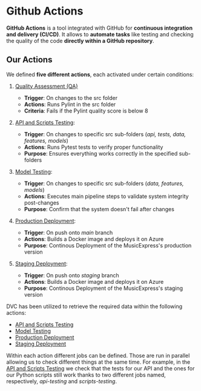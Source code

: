 # Github Actions

**GitHub Actions** is a tool integrated with GitHub for **continuous integration and delivery (CI/CD)**.
It allows to **automate tasks** like testing and checking the quality of the code **directly within a GitHub repository**.

## Our Actions

We defined **five different actions**, each activated under certain conditions:

1. [Quality Assessment (QA)](QA.yml)
   - **Trigger**: On changes to the src folder
   - **Actions**: Runs Pylint in the src folder
   - **Criteria**: Fails if the Pylint quality score is below 8

2. [API and Scripts Testing](test_scripts_api.yml):

   - **Trigger**: On changes to specific src sub-folders (_api, tests, data, features, models_)
   - **Actions**: Runs Pytest tests to verify proper functionality
   - **Purpose**: Ensures everything works correctly in the specified sub-folders

3. [Model Testing](Model_testing.yml):
   - **Trigger**: On changes to specific src sub-folders (_data, features, models_)
   - **Actions**: Executes main pipeline steps to validate system integrity post-changes
   - **Purpose**: Confirm that the system doesn't fail after changes

4. [Production Deployment](azure_deploy_main.yml):
   - **Trigger**: On push onto _main_ branch
   - **Actions**: Builds a Docker image and deploys it on Azure
   - **Purpose**: Continous Deployment of the MusicExpress's production version

4. [Staging Deployment](azure_deploy_staging.yml):
   - **Trigger**: On push onto _staging_ branch
   - **Actions**: Builds a Docker image and deploys it on Azure
   - **Purpose**: Continous Deployment of the MusicExpress's staging version



DVC has been utilized to retrieve the required data within the following actions:
- [API and Scripts Testing](test_scripts_api.yml) 
- [Model Testing](Model_testing.yml)
- [Production Deployment](azure_deploy_main.yml)
- [Staging Deployment](azure_deploy_staging.yml)

Within each action different jobs can be defined. Those are run in parallel allowing us to check different things at the same time. For example, in the [API and Scripts Testing](test_scripts_api.yml) we check that the tests for our API and the ones for our Python scripts still work thanks to two different jobs named, respectively, _api-testing_ and _scripts-testing_.
